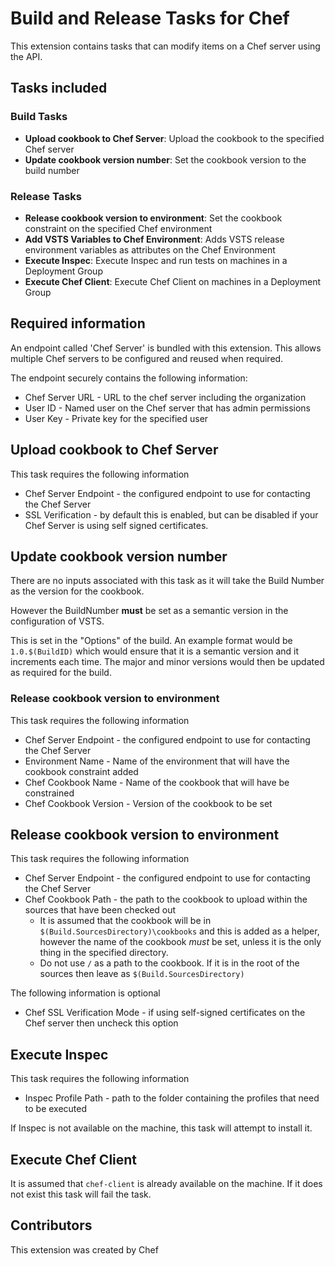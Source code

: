 # Build and Release Tasks for Chef

This extension contains tasks that can modify items on a Chef server using the API.

## Tasks included

### Build Tasks

* **Upload cookbook to Chef Server**: Upload the cookbook to the specified Chef server
* **Update cookbook version number**: Set the cookbook version to the build number

### Release Tasks

* **Release cookbook version to environment**: Set the cookbook constraint on the specified Chef environment
* **Add VSTS Variables to Chef Environment**: Adds VSTS release environment variables as attributes on the Chef Environment
* **Execute Inspec**: Execute Inspec and run tests on machines in a Deployment Group
* **Execute Chef Client**: Execute Chef Client on machines in a Deployment Group


## Required information

An endpoint called 'Chef Server' is bundled with this extension.  This allows multiple Chef servers to be configured and reused when required.

The endpoint securely contains the following information:

* Chef Server URL - URL to the chef server including the organization
* User ID - Named user on the Chef server that has admin permissions
* User Key - Private key for the specified user

## Upload cookbook to Chef Server

This task requires the following information

* Chef Server Endpoint - the configured endpoint to use for contacting the Chef Server
* SSL Verification - by default this is enabled, but can be disabled if your Chef Server is using self signed certificates.

## Update cookbook version number

There are no inputs associated with this task as it will take the Build Number as the version for the cookbook.

However the BuildNumber **must** be set as a semantic version in the configuration of VSTS.

This is set in the "Options" of the build.  An example format would be `1.0.$(BuildID)` which would ensure that it is a semantic version and it increments each time.  The major and minor versions would then be updated as required for the build.

### Release cookbook version to environment

This task requires the following information

* Chef Server Endpoint - the configured endpoint to use for contacting the Chef Server
* Environment Name - Name of the environment that will have the cookbook constraint added
* Chef Cookbook Name - Name of the cookbook that will have be constrained
* Chef Cookbook Version - Version of the cookbook to be set

## Release cookbook version to environment

This task requires the following information

* Chef Server Endpoint - the configured endpoint to use for contacting the Chef Server
* Chef Cookbook Path - the path to the cookbook to upload within the sources that have been checked out
    - It is assumed that the cookbook will be in `$(Build.SourcesDirectory)\cookbooks` and this is added as a helper, however the name of the cookbook _must_ be set, unless it is the only thing in the specified directory.
    - Do not use `/` as a path to the cookbook.  If it is in the root of the sources then leave as `$(Build.SourcesDirectory)`

The following information is optional

* Chef SSL Verification Mode - if using self-signed certificates on the Chef server then uncheck this option

## Execute Inspec

This task requires the following information

* Inspec Profile Path - path to the folder containing the profiles that need to be executed

If Inspec is not available on the machine, this task will attempt to install it.

## Execute Chef Client

It is assumed that `chef-client` is already available on the machine.  If it does not exist this task will fail the task.


## Contributors

This extension was created by Chef